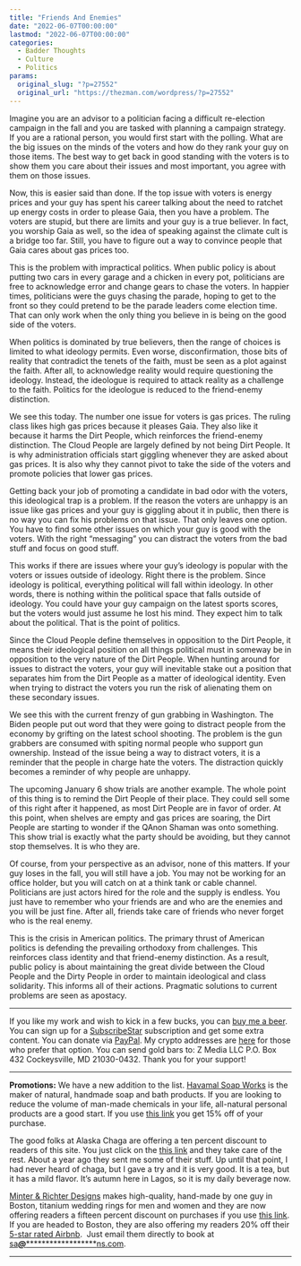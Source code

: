 ```yaml
---
title: "Friends And Enemies"
date: "2022-06-07T00:00:00"
lastmod: "2022-06-07T00:00:00"
categories:
  - Badder Thoughts
  - Culture
  - Politics
params:
  original_slug: "?p=27552"
  original_url: "https://thezman.com/wordpress/?p=27552"
---
```


Imagine you are an advisor to a politician facing a difficult
re-election campaign in the fall and you are tasked with planning a
campaign strategy. If you are a rational person, you would first start
with the polling. What are the big issues on the minds of the voters and
how do they rank your guy on those items. The best way to get back in
good standing with the voters is to show them you care about their
issues and most important, you agree with them on those issues.

Now, this is easier said than done. If the top issue with voters is
energy prices and your guy has spent his career talking about the need
to ratchet up energy costs in order to please Gaia, then you have a
problem. The voters are stupid, but there are limits and your guy is a
true believer. In fact, you worship Gaia as well, so the idea of
speaking against the climate cult is a bridge too far. Still, you have
to figure out a way to convince people that Gaia cares about gas prices
too.

This is the problem with impractical politics. When public policy is
about putting two cars in every garage and a chicken in every pot,
politicians are free to acknowledge error and change gears to chase the
voters. In happier times, politicians were the guys chasing the parade,
hoping to get to the front so they could pretend to be the parade
leaders come election time. That can only work when the only thing you
believe in is being on the good side of the voters.

When politics is dominated by true believers, then the range of choices
is limited to what ideology permits. Even worse, disconfirmation, those
bits of reality that contradict the tenets of the faith, must be seen as
a plot against the faith. After all, to acknowledge reality would
require questioning the ideology. Instead, the ideologue is required to
attack reality as a challenge to the faith. Politics for the ideologue
is reduced to the friend-enemy distinction.

We see this today. The number one issue for voters is gas prices. The
ruling class likes high gas prices because it pleases Gaia. They also
like it because it harms the Dirt People, which reinforces the
friend-enemy distinction. The Cloud People are largely defined by not
being Dirt People. It is why administration officials start giggling
whenever they are asked about gas prices. It is also why they cannot
pivot to take the side of the voters and promote policies that lower gas
prices.

Getting back your job of promoting a candidate in bad odor with the
voters, this ideological trap is a problem. If the reason the voters are
unhappy is an issue like gas prices and your guy is giggling about it in
public, then there is no way you can fix his problems on that issue.
That only leaves one option. You have to find some other issues on which
your guy is good with the voters. With the right “messaging” you can
distract the voters from the bad stuff and focus on good stuff.

This works if there are issues where your guy’s ideology is popular with
the voters or issues outside of ideology. Right there is the problem.
Since ideology is political, everything political will fall within
ideology. In other words, there is nothing within the political space
that falls outside of ideology. You could have your guy campaign on the
latest sports scores, but the voters would just assume he lost his mind.
They expect him to talk about the political. That is the point of
politics.

Since the Cloud People define themselves in opposition to the Dirt
People, it means their ideological position on all things political must
in someway be in opposition to the very nature of the Dirt People. When
hunting around for issues to distract the voters, your guy will
inevitable stake out a position that separates him from the Dirt People
as a matter of ideological identity. Even when trying to distract the
voters you run the risk of alienating them on these secondary issues.

We see this with the current frenzy of gun grabbing in Washington. The
Biden people put out word that they were going to distract people from
the economy by grifting on the latest school shooting. The problem is
the gun grabbers are consumed with spiting normal people who support gun
ownership. Instead of the issue being a way to distract voters, it is a
reminder that the people in charge hate the voters. The distraction
quickly becomes a reminder of why people are unhappy.

The upcoming January 6 show trials are another example. The whole point
of this thing is to remind the Dirt People of their place. They could
sell some of this right after it happened, as most Dirt People are in
favor of order. At this point, when shelves are empty and gas prices are
soaring, the Dirt People are starting to wonder if the QAnon Shaman was
onto something. This show trial is exactly what the party should be
avoiding, but they cannot stop themselves. It is who they are.

Of course, from your perspective as an advisor, none of this matters. If
your guy loses in the fall, you will still have a job. You may not be
working for an office holder, but you will catch on at a think tank or
cable channel. Politicians are just actors hired for the role and the
supply is endless. You just have to remember who your friends are and
who are the enemies and you will be just fine. After all, friends take
care of friends who never forget who is the real enemy.

This is the crisis in American politics. The primary thrust of American
politics is defending the prevailing orthodoxy from challenges. This
reinforces class identity and that friend-enemy distinction. As a
result, public policy is about maintaining the great divide between the
Cloud People and the Dirty People in order to maintain ideological and
class solidarity. This informs all of their actions. Pragmatic solutions
to current problems are seen as apostacy.

------------------------------------------------------------------------

If you like my work and wish to kick in a few bucks, you can
<a href="https://www.buymeacoffee.com/mujolulu" rel="noopener"
target="_blank">buy me a beer</a>. You can sign up for a
<a href="https://www.subscribestar.com/the-z-blog" rel="noopener"
target="_blank">SubscribeStar</a> subscription and get some extra
content. You can donate via <a
href="https://www.paypal.com/donate/?cmd=_s-xclick&amp;hosted_button_id=UDAS2Q8JYA6CN&amp;source=url"
rel="noopener" target="_blank">PayPal</a>. My crypto addresses are
<a href="https://thezman.com/wordpress/?page_id=22713" rel="noopener"
target="_blank">here</a> for those who prefer that option. You can send
gold bars to: Z Media LLC P.O. Box 432 Cockeysville, MD 21030-0432.
Thank you for your support!

------------------------------------------------------------------------

**Promotions:** We have a new addition to the list.
<a href="https://havamalsoapworks.com/" rel="noopener"
target="_blank">Havamal Soap Works</a> is the maker of natural, handmade
soap and bath products. If you are looking to reduce the volume of
man-made chemicals in your life, all-natural personal products are a
good start. If you use
<a href="https://havamalsoapworks.com/discount/ZMAN" rel="noopener"
target="_blank">this link</a> you get 15% off of your purchase.

The good folks at Alaska Chaga are offering a ten percent discount to
readers of this site. You just click on the
<a href="https://alaskachaga.us/discount/ZMAN" rel="noopener noreferrer"
target="_blank">this link</a> and they take care of the rest. About a
year ago they sent me some of their stuff. Up until that point, I had
never heard of chaga, but I gave a try and it is very good. It is a tea,
but it has a mild flavor. It’s autumn here in Lagos, so it is my daily
beverage now.

<a href="https://www.minterandrichterdesigns.com/"
rel="noreferrer nofollow noopener" target="_blank">Minter &amp; Richter
Designs</a> makes high-quality, hand-made by one guy in Boston, titanium
wedding rings for men and women and they are now offering readers a
fifteen percent discount on purchases if you use
<a href="https://www.minterandrichterdesigns.com/discount/ZMAN"
rel="noreferrer nofollow noopener" target="_blank">this link</a>.
<span class="highlight"><span class="colour"><span class="font"><span class="size">If
you are headed to Boston, they are also offering my readers 20% off
their <a
href="https://www.airbnb.com/users/7988017/listings?user_id=7988017&amp;s=3"
rel="noopener noreferrer" target="_blank">5-star rated Airbnb</a>.  Just
email them directly to book at
<a href="mailto:sa***@*********************ns.com"
data-original-string="eEE+6NWSmGrOilHSzsKC/Q==cb7rumdq3VBRh1jOyxSCqGSzgtgntIgCCbVoIq+gJGEn0NUTlZfjdUCenl8mp3HqojM"><span
class="apbct-email-encoder"
data-original-string="WcHYImISvl1AuWGVZ4HLMQ==cb7FHqlKH4m2Nq+H0svUSrTpN4D2fPtJ2+RdnNGdk3KZPMVn5P4/z/EIRO843bCFQsd"
title="This contact has been encoded by Anti-Spam by CleanTalk. Click to decode. To finish the decoding make sure that JavaScript is enabled in your browser.">sa<span
class="apbct-blur">***</span>@<span
class="apbct-blur">*********************</span>ns.com</span></a>.</span></span></span></span>

------------------------------------------------------------------------
